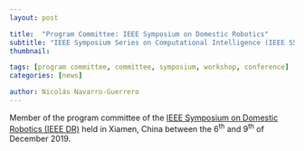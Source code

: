 ```yaml
---
layout: post

title:  "Program Committee: IEEE Symposium on Domestic Robotics"
subtitle: "IEEE Symposium Series on Computational Intelligence (IEEE SSCI)"
thumbnail: 

tags: [program committee, committee, symposium, workshop, conference]
categories: [news]

author: Nicolás Navarro-Guerrero
---
```


Member of the program committee of the <a href="http://lists.cse.msu.edu/pipermail/amdnl/2019-May/000340.html" target="_blank">IEEE Symposium on Domestic Robotics (IEEE DR)</a> held in Xiamen, China between the 6<sup>th</sup> and 9<sup>th</sup> of December 2019.

<!--more-->


